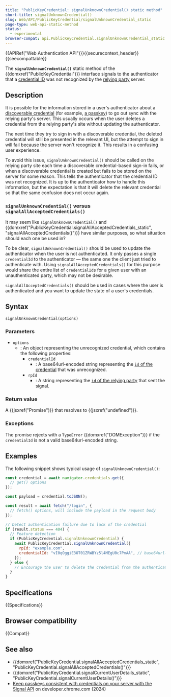 ```yaml
---
title: "PublicKeyCredential: signalUnknownCredential() static method"
short-title: signalUnknownCredential()
slug: Web/API/PublicKeyCredential/signalUnknownCredential_static
page-type: web-api-static-method
status:
  - experimental
browser-compat: api.PublicKeyCredential.signalUnknownCredential_static
---
```


{{APIRef("Web Authentication API")}}{{securecontext_header}}{{seecompattable}}

The **`signalUnknownCredential()`** static method of the {{domxref("PublicKeyCredential")}} interface signals to the authenticator that a [credential ID](/en-US/docs/Web/API/PublicKeyCredentialRequestOptions#id) was not recognized by the [relying party](https://en.wikipedia.org/wiki/Relying_party) server.

## Description

It is possible for the information stored in a user's authenticator about a [discoverable credential](/en-US/docs/Web/API/Web_Authentication_API#discoverable_credentials_and_conditional_mediation) (for example, [a passkey](https://passkeys.dev/)) to go out sync with the relying party's server. This usually occurs when the user deletes a credential from the relying party's site without updating the authenticator.

The next time they try to sign in with a discoverable credential, the deleted credential will still be presented in the relevant UI, but the attempt to sign in will fail because the server won't recognize it. This results in a confusing user experience.

To avoid this issue, `signalUnknownCredential()` should be called on the relying party site each time a discoverable credential-based sign-in fails, or when a discoverable credential is created but fails to be stored on the server for some reason. This tells the authenticator that the credential ID was not recognized. It is up to the authenticator how to handle this information, but the expectation is that it will delete the relevant credential so that the same confusion does not occur again.

### `signalUnknownCredential()` versus `signalAllAcceptedCredentials()`

It may seem like `signalUnknownCredential()` and {{domxref("PublicKeyCredential.signalAllAcceptedCredentials_static", "signalAllAcceptedCredentials()")}} have similar purposes, so what situation should each one be used in?

To be clear, `signalUnknownCredential()` should be used to update the authenticator when the user is not authenticated. It only passes a single `credentialId` to the authenticator — the same one the client just tried to authenticate with. Using `signalAllAcceptedCredentials()` for this purpose would share the entire list of `credentialId`s for a given user with an unauthenticated party, which may not be desirable.

`signalAllAcceptedCredentials()` should be used in cases where the user is authenticated and you want to update the state of a user's credentials.

## Syntax

```js-nolint
signalUnknownCredential(options)
```

### Parameters

- `options`
  - : An object representing the unrecognized credential, which contains the following properties:
    - `credentialId`
      - : A base64url-encoded string representing the [`id` of the credential](/en-US/docs/Web/API/PublicKeyCredentialRequestOptions#id) that was unrecognized.
    - `rpId`
      - : A string representing the [`id` of the relying party](/en-US/docs/Web/API/PublicKeyCredentialCreationOptions#id_2) that sent the signal.

### Return value

A {{jsxref("Promise")}} that resolves to {{jsxref("undefined")}}.

### Exceptions

The promise rejects with a `TypeError` {{domxref("DOMException")}} if the `credentialId` is not a valid base64url-encoded string.

## Examples

The following snippet shows typical usage of `signalUnknownCredential()`:

```js
const credential = await navigator.credentials.get({
  // get() options
});

const payload = credential.toJSON();

const result = await fetch("/login", {
  // fetch() options, will include the payload in the request body
});

// Detect authentication failure due to lack of the credential
if (result.status === 404) {
  // Feature detection
  if (PublicKeyCredential.signalUnknownCredential) {
    await PublicKeyCredential.signalUnknownCredential({
      rpId: "example.com",
      credentialId: "vI0qOggiE3OT01ZRWBYz5l4MEgU0c7PmAA", // base64url-encoded credential ID
    });
  } else {
    // Encourage the user to delete the credential from the authenticator
  }
}
```

## Specifications

{{Specifications}}

## Browser compatibility

{{Compat}}

## See also

- {{domxref("PublicKeyCredential.signalAllAcceptedCredentials_static", "PublicKeyCredential.signalAllAcceptedCredentials()")}}
- {{domxref("PublicKeyCredential.signalCurrentUserDetails_static", "PublicKeyCredential.signalCurrentUserDetails()")}}
- [Keep passkeys consistent with credentials on your server with the Signal API](https://developer.chrome.com/docs/identity/webauthn-signal-api) on developer.chrome.com (2024)
